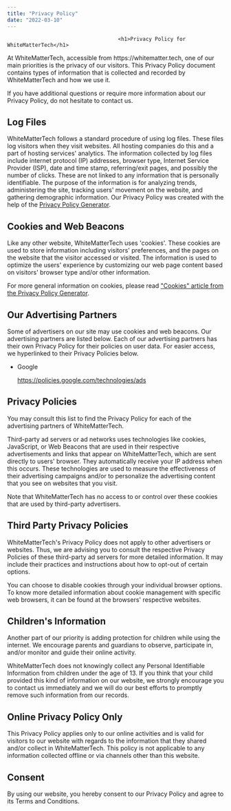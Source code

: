 ```yaml
---
title: "Privacy Policy"
date: "2022-03-10"
---
```


										<h1>Privacy Policy for WhiteMatterTech</h1>

<p>At WhiteMatterTech, accessible from https://whitematter.tech, one of our main priorities is the privacy of our visitors. This Privacy Policy document contains types of information that is collected and recorded by WhiteMatterTech and how we use it.</p>

<p>If you have additional questions or require more information about our Privacy Policy, do not hesitate to contact us.</p>

<h2>Log Files</h2>

<p>WhiteMatterTech follows a standard procedure of using log files. These files log visitors when they visit websites. All hosting companies do this and a part of hosting services' analytics. The information collected by log files include internet protocol (IP) addresses, browser type, Internet Service Provider (ISP), date and time stamp, referring/exit pages, and possibly the number of clicks. These are not linked to any information that is personally identifiable. The purpose of the information is for analyzing trends, administering the site, tracking users' movement on the website, and gathering demographic information. Our Privacy Policy was created with the help of the <a href="https://www.privacypolicygenerator.org">Privacy Policy Generator</a>.</p>

<h2>Cookies and Web Beacons</h2>

<p>Like any other website, WhiteMatterTech uses 'cookies'. These cookies are used to store information including visitors' preferences, and the pages on the website that the visitor accessed or visited. The information is used to optimize the users' experience by customizing our web page content based on visitors' browser type and/or other information.</p>

<p>For more general information on cookies, please read <a href="https://www.generateprivacypolicy.com/#cookies">"Cookies" article from the Privacy Policy Generator</a>.</p>


<h2>Our Advertising Partners</h2>

<p>Some of advertisers on our site may use cookies and web beacons. Our advertising partners are listed below. Each of our advertising partners has their own Privacy Policy for their policies on user data. For easier access, we hyperlinked to their Privacy Policies below.</p>

<ul>
    <li>
        <p>Google</p>
        <p><a href="https://policies.google.com/technologies/ads">https://policies.google.com/technologies/ads</a></p>
    </li>
</ul>

<h2>Privacy Policies</h2>

<P>You may consult this list to find the Privacy Policy for each of the advertising partners of WhiteMatterTech.</p>

<p>Third-party ad servers or ad networks uses technologies like cookies, JavaScript, or Web Beacons that are used in their respective advertisements and links that appear on WhiteMatterTech, which are sent directly to users' browser. They automatically receive your IP address when this occurs. These technologies are used to measure the effectiveness of their advertising campaigns and/or to personalize the advertising content that you see on websites that you visit.</p>

<p>Note that WhiteMatterTech has no access to or control over these cookies that are used by third-party advertisers.</p>

<h2>Third Party Privacy Policies</h2>

<p>WhiteMatterTech's Privacy Policy does not apply to other advertisers or websites. Thus, we are advising you to consult the respective Privacy Policies of these third-party ad servers for more detailed information. It may include their practices and instructions about how to opt-out of certain options. </p>

<p>You can choose to disable cookies through your individual browser options. To know more detailed information about cookie management with specific web browsers, it can be found at the browsers' respective websites.</p>

<h2>Children's Information</h2>

<p>Another part of our priority is adding protection for children while using the internet. We encourage parents and guardians to observe, participate in, and/or monitor and guide their online activity.</p>

<p>WhiteMatterTech does not knowingly collect any Personal Identifiable Information from children under the age of 13. If you think that your child provided this kind of information on our website, we strongly encourage you to contact us immediately and we will do our best efforts to promptly remove such information from our records.</p>

<h2>Online Privacy Policy Only</h2>

<p>This Privacy Policy applies only to our online activities and is valid for visitors to our website with regards to the information that they shared and/or collect in WhiteMatterTech. This policy is not applicable to any information collected offline or via channels other than this website.</p>

<h2>Consent</h2>

<p>By using our website, you hereby consent to our Privacy Policy and agree to its Terms and Conditions.</p>									